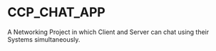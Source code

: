 # CCP_CHAT_APP
A Networking Project in which Client and Server can chat using their Systems simultaneously.
